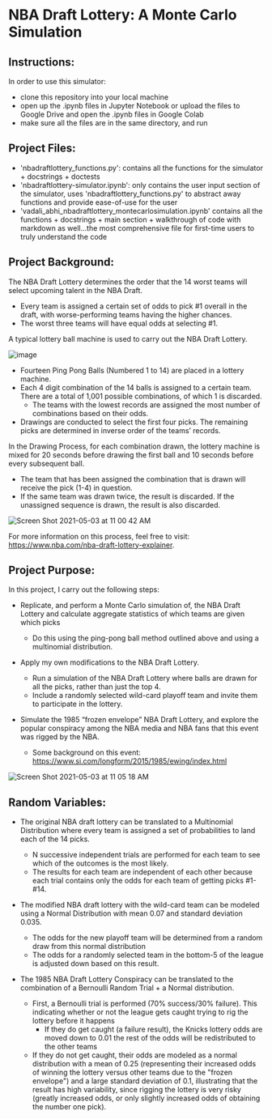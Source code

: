 # NBA Draft Lottery: A Monte Carlo Simulation

## Instructions:

In order to use this simulator:

 - clone this repository into your local machine
 - open up the .ipynb files in Jupyter Notebook or upload the files to Google Drive and open the .ipynb files in Google Colab
 - make sure all the files are in the same directory, and run

## Project Files:

- 'nbadraftlottery_functions.py': contains all the functions for the simulator + docstrings + doctests
- 'nbadraftlottery-simulator.ipynb': only contains the user input section of the simulator, uses 'nbadraftlottery_functions.py' to abstract away functions and provide ease-of-use for the user
- 'vadali_abhi_nbadraftlottery_montecarlosimulation.ipynb' contains all the functions + docstrings + main section + walkthrough of code with markdown as well...the most comprehensive file for first-time users to truly understand the code

## Project Background:

The NBA Draft Lottery determines the order that the 14 worst teams will select upcoming talent in the NBA Draft. 

- Every team is assigned a certain set of odds to pick #1 overall in the draft, with worse-performing teams having the higher chances. 
- The worst three teams will have equal odds at selecting #1.

A typical lottery ball machine is used to carry out the NBA Draft Lottery. 

![image](https://user-images.githubusercontent.com/46533891/116900598-87018a00-abfe-11eb-9491-bbfd60310a51.png)

- Fourteen Ping Pong Balls (Numbered 1 to 14) are placed in a lottery machine.
- Each 4 digit combination of the 14 balls is assigned to a certain team. There are a total of 1,001 possible combinations, of which 1 is discarded. 
  - The teams with the lowest records are assigned the most number of combinations based on their odds. 
- Drawings are conducted to select the first four picks. The remaining picks are determined in inverse order of the teams’ records. 

In the Drawing Process, for each combination drawn, the lottery machine is mixed for 20 seconds before drawing the first ball and 10 seconds before every subsequent ball. 

- The team that has been assigned the combination that is drawn will receive the pick (1-4) in question.
- If the same team was drawn twice, the result is discarded. If the unassigned sequence is drawn, the result is also discarded.

![Screen Shot 2021-05-03 at 11 00 42 AM](https://user-images.githubusercontent.com/46533891/116900841-d47df700-abfe-11eb-8d4e-8b8e6a98cb38.png)

For more information on this process, feel free to visit: https://www.nba.com/nba-draft-lottery-explainer.

## Project Purpose:

In this project, I carry out the following steps:

- Replicate, and perform a Monte Carlo simulation of, the NBA Draft Lottery and calculate aggregate statistics of which teams are given which picks
  - Do this using the ping-pong ball method outlined above and using a multinomial distribution.

- Apply my own modifications to the NBA Draft Lottery.
  - Run a simulation of the NBA Draft Lottery where balls are drawn for all the picks, rather than just the top 4.
  - Include a randomly selected wild-card playoff team and invite them to participate in the lottery.

- Simulate the 1985 “frozen envelope” NBA Draft Lottery, and explore the popular conspiracy among the NBA media and NBA fans that this event was rigged by the NBA.
  - Some background on this event: https://www.si.com/longform/2015/1985/ewing/index.html

![Screen Shot 2021-05-03 at 11 05 18 AM](https://user-images.githubusercontent.com/46533891/116901365-743b8500-abff-11eb-860a-b90d3544dfc5.png)

## Random Variables:

- The original NBA draft lottery can be translated to a Multinomial Distribution where every team is assigned a set of probabilities to land each of the 14 picks. 
  - N successive independent trials are performed for each team to see which of the outcomes is the most likely.
  - The results for each team are independent of each other because each trial contains only the odds for each team of getting picks #1-#14.

- The modified NBA draft lottery with the wild-card team can be modeled using a Normal Distribution with mean 0.07 and standard deviation 0.035.
  - The odds for the new playoff team will be determined from a random draw from this normal distribution
  - The odds for a randomly selected team in the bottom-5 of the league is adjusted down based on this result.

- The 1985 NBA Draft Lottery Conspiracy can be translated to the combination of a Bernoulli Random Trial + a Normal distribution.
  - First, a Bernoulli trial is performed (70% success/30% failure). This indicating whether or not the league gets caught trying to rig the lottery before it happens
    - If they do get caught (a failure result), the Knicks lottery odds are moved down to 0.01 the rest of the odds will be redistributed to the other teams
  - If they do not get caught, their odds are modeled as a normal distribution with a mean of 0.25 (representing their increased odds of winning the lottery versus other teams due to the "frozen envelope") and a large standard deviation of 0.1, illustrating that the result has high variability, since rigging the lottery is very risky (greatly increased odds, or only slightly increased odds of obtaining the number one pick).

